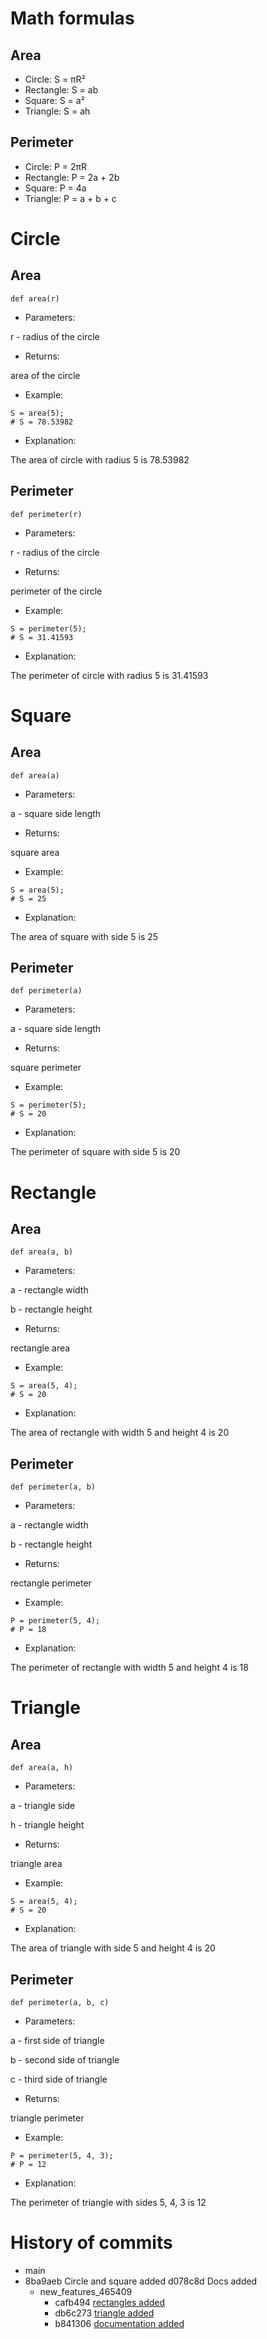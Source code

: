 # Math formulas
## Area
- Circle: S = πR²
- Rectangle: S = ab
- Square: S = a²
- Triangle: S = ah

## Perimeter
- Circle: P = 2πR
- Rectangle: P = 2a + 2b
- Square: P = 4a
- Triangle: P = a + b + c
# Circle
## Area
```
def area(r)
```
- Parameters:

r - radius of the circle
- Returns:

area of the circle
- Example:
```
S = area(5);
# S = 78.53982
```
- Explanation:

The area of circle with radius 5 is 78.53982
## Perimeter
```
def perimeter(r)
```
- Parameters:

r - radius of the circle
- Returns:

perimeter of the circle
- Example:
```
S = perimeter(5);
# S = 31.41593
```
- Explanation:

The perimeter of circle with radius 5 is 31.41593
# Square
## Area
```
def area(a)
```
- Parameters:

a - square side length
- Returns:

square area
- Example:
```
S = area(5);
# S = 25
```
- Explanation:

The area of square with side 5 is 25
## Perimeter
```
def perimeter(a)
```
- Parameters:

a - square side length
- Returns:

square perimeter
- Example:
```
S = perimeter(5);
# S = 20
```
- Explanation:

The perimeter of square with side 5 is 20
# Rectangle
## Area
```
def area(a, b)
```
- Parameters:

a - rectangle width

b - rectangle height
- Returns:

rectangle area
- Example:
```
S = area(5, 4);
# S = 20
```
- Explanation:

The area of rectangle with width 5 and height 4 is 20
## Perimeter
```
def perimeter(a, b)
```
- Parameters:

a - rectangle width

b - rectangle height
- Returns:

rectangle perimeter
- Example:
```
P = perimeter(5, 4);
# P = 18
```
- Explanation:

The perimeter of rectangle with width 5 and height 4 is 18
# Triangle
## Area
```
def area(a, h)
```
- Parameters:

a - triangle side

h - triangle height
- Returns:

triangle area
- Example:
```
S = area(5, 4);
# S = 20
```
- Explanation:

The area of triangle with side 5 and height 4 is 20
## Perimeter
```
def perimeter(a, b, c)
```
- Parameters:

a - first side of triangle

b - second side of triangle

c - third side of triangle
- Returns:

triangle perimeter
- Example:
```
P = perimeter(5, 4, 3);
# P = 12
```
- Explanation:

The perimeter of triangle with sides 5, 4, 3 is 12
# History of commits
- main
- 8ba9aeb Circle and square added
  d078c8d Docs added
  - new_features_465409
    - cafb494 [rectangles added](https://github.com/KulEDmitr/geometric_lib/commit/cafb494b84e0804b2d138608396301afbfd10950)
    - db6c273 [triangle added](https://github.com/KulEDmitr/geometric_lib/commit/db6c273a40ccb6d4742f156f2aa7d7458bb5728b)
    - b841306 [documentation added](https://github.com/KulEDmitr/geometric_lib/commit/b84130616b1cf46f3894aacd21a0faf7130bd970)
